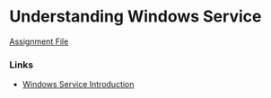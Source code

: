 # Understanding Windows Service

[Assignment File](./Assignment.md)

### Links

- [Windows Service Introduction](https://learn.microsoft.com/en-us/dotnet/framework/windows-services/)